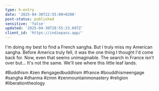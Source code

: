 ```yaml
---
type: h-entry
date: '2025-04-30T22:55:00+0200'
post-status: published
sensitive: 'false'
updated: '2025-04-30T20:55:23.697Z'
client_id: 'https://indiepass.app/'
---
```

I'm doing my best to find a French sangha. But I truly miss my American sangha. Before America truly fell, it was the one thing I thought I'd come back for. Now, even that seems unimaginable. The search in France isn't over but... It's not the same. We'll see where this little leaf lands.

#Buddhism #zen #engagedbuddhism #france #bouddhismeengage #sangha #dharma #zmm #zenmountainmonastery #religion #liberationtheology
